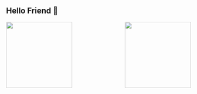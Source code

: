 ## Hello Friend 🤖 ##

<div>
  <img height="180em" src="https://github-readme-stats.vercel.app/api?username=pedrohilan&show_icons=true&theme=dark" />
  <img height="180em" align="right" src="https://github-readme-stats.vercel.app/api/top-langs/?username=pedrohilan&layout=compact&langs_count=8&theme=dark" />
</div>

<!--
**pedrohilan/pedrohilan** is a ✨ _special_ ✨ repository because its `README.md` (this file) appears on your GitHub profile.

Here are some ideas to get you started:

- 🔭 I’m currently working on ...
- 🌱 I’m currently learning ...
- 👯 I’m looking to collaborate on ...
- 🤔 I’m looking for help with ...
- 💬 Ask me about ...
- 📫 How to reach me: ...
- 😄 Pronouns: ...
- ⚡ Fun fact: ...
-->
